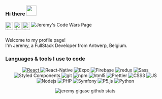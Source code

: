 ### Hi there <img src="https://media.giphy.com/media/YqFACC5oHsyy3l31k1/giphy.gif" width="32px">

<a href="https://twitter.com/JeremyGigase">
  <img align="left" alt="Jeremy's Twitter Page" width="24px" src="https://raw.githubusercontent.com/peterthehan/peterthehan/master/assets/twitter.svg" />
</a>
<a href="https://www.linkedin.com/in/jeremy-gigase-901249135/">
  <img align="left" alt="Jeremy's Linkedin Page" width="24px" src="https://raw.githubusercontent.com/peterthehan/peterthehan/master/assets/linkedin.svg" />
</a>
<a href="https://open.spotify.com/user/117094324">
  <img align="left" alt="Jeremy's Spotify Page" width="24px" src="https://raw.githubusercontent.com/peterthehan/peterthehan/master/assets/spotify.svg" />
</a>
<a href="https://www.codewars.com/users/jeremygigase">
  <img align="left" alt="Jeremy's Code Wars Page" src="https://www.codewars.com/users/jeremygigase/badges/micro" />
</a>
<br>
<br>
<p> Welcome to my profile page! 
  <br>
    I'm Jeremy, a FullStack Developer from Antwerp, Belgium.
 </p>

<h3>Languages & tools I use to code</h3>
<p align="center">
  <a href="https://reactjs.org/" target="_blank">
    <img alt="React" src="https://img.shields.io/badge/-React-45b8d8?style=flat-square&logo=react&logoColor=white" />
   </a>
    <img alt="React-Native" src="https://img.shields.io/badge/-React_Native-45b8d8?style=flat-square&logo=react&logoColor=white" />
    <img alt="Expo" src="https://img.shields.io/badge/-Expo-000000?style=flat-square&logo=expo&logoColor=white" />
    <img alt="Firebase" src="https://img.shields.io/badge/-Firebase-F6CB2C?style=flat-square&logo=firebase&logoColor=white" />
    <img alt="redux" src="https://img.shields.io/badge/-Redux-764ABC?style=flat-square&logo=redux&logoColor=white" />
    <img alt="Sass" src="https://img.shields.io/badge/-Sass-CC6699?style=flat-square&logo=sass&logoColor=white" />
    <img alt="Styled Components" src="https://img.shields.io/badge/-Styled_Components-db7092?style=flat-square&logo=styled-components&logoColor=white" />
    <img alt="git" src="https://img.shields.io/badge/-Git-F05032?style=flat-square&logo=git&logoColor=white" />
    <img alt="npm" src="https://img.shields.io/badge/-NPM-CB3837?style=flat-square&logo=npm&logoColor=white" />
    <img alt="html5" src="https://img.shields.io/badge/-HTML5-E34F26?style=flat-square&logo=html5&logoColor=white" />
    <img alt="Prettier" src="https://img.shields.io/badge/-Prettier-F7B93E?style=flat-square&logo=prettier&logoColor=white" />
    <img alt="CSS3" src="https://img.shields.io/badge/-CSS3-364BDD?style=flat-square&logo=css3&logoColor=white" />
    <img alt="JS" src="https://img.shields.io/badge/-Javascript-EFD81D?style=flat-square&logo=javascript&logoColor=white" />
    <img alt="Nodejs" src="https://img.shields.io/badge/-Nodejs-43853d?style=flat-square&logo=Node.js&logoColor=white" />
    <img alt="PHP" src="https://img.shields.io/badge/-PHP-7377AD?style=flat-square&logo=php&logoColor=white" />
    <img alt="Symfony" src="https://img.shields.io/badge/-Symfony-000000?style=flat-square&logo=symfony&logoColor=white" />
    <img alt="P5.js" src="https://img.shields.io/badge/-P5.js-E61F5B?style=flat-square&logo=p5.js&logoColor=white" />
    <img alt="Python" src="https://img.shields.io/badge/-Python-F7CE43?style=flat-square&logo=python&logoColor=white" />
</p>

<p align="center"> <img src="https://github-readme-stats.vercel.app/api?username=jeremygigase&show_icons=true&theme=gotham" alt="jeremy gigase github stats" />
<!--
**jeremygigase/jeremygigase** is a ✨ _special_ ✨ repository because its `README.md` (this file) appears on your GitHub profile.

Here are some ideas to get you started:

- 🔭 I’m currently working on ...
- 🌱 I’m currently learning ...
- 👯 I’m looking to collaborate on ...
- 🤔 I’m looking for help with ...
- 💬 Ask me about ...
- 📫 How to reach me: ...
- 😄 Pronouns: ...
- ⚡ Fun fact: ...
-->

